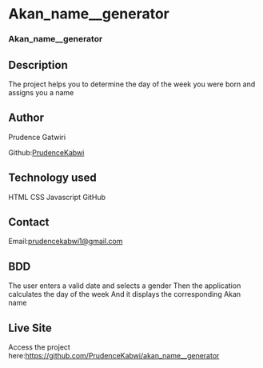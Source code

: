 # Akan_name__generator

 ### Akan_name__generator
 ## Description 
 The project helps you to determine the day of the week you were born and assigns you a name

 ## Author

 Prudence Gatwiri

 Github:[PrudenceKabwi](https://github.com/PrudenceKabwi)

 ## Technology used
 HTML
 CSS
 Javascript
 GitHub

 ## Contact
 Email:prudencekabwi1@gmail.com

## BDD
The user enters a valid date and selects a gender
Then the application calculates the day of the week
And it displays the corresponding Akan name

## Live Site
 Access the project here:https://github.com/PrudenceKabwi/akan_name__generator